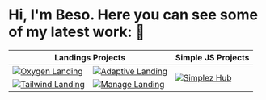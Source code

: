# Hi, I'm Beso. Here you can see some of my latest work: 🧵

<table style="width: 100%">
  <thead>
    <tr>
      <th colspan="2" rowspan="2">Landings Projects</th>
      <th colspan="2" rowspan="2">Simple JS Projects</th>
    </tr>
    <tr></tr>
  </thead>
  <tbody>
    <tr>
      <td>
        <a href="https://oxygen-criticvl.netlify.app"
          ><img
            src="https://user-images.githubusercontent.com/60577503/207956598-d8862e77-2d5a-4a09-bb21-d8d47dc0a72c.png"
            alt="Oxygen Landing"
        /></a>
      </td>
      <td>
        <a href="https://adaptive-john-criticvl.netlify.app"
          ><img
            src="https://user-images.githubusercontent.com/60577503/207956668-0aa2dd19-0b1f-439c-9493-d849fc7eaae4.png"
            alt="Adaptive Landing"
        /></a>
      </td>
      <td colspan="2" rowspan="2">
        <a href="https://simplez-hub-criticvl.netlify.app"
          ><img
            src="https://user-images.githubusercontent.com/60577503/207955662-41adc5d3-5a7e-4d5e-a425-64fac2d85869.png"
            alt="Simplez Hub"
        /></a>
      </td>
    </tr>
    <tr>
      <td>
        <a href="https://cherry-criticvl.netlify.app"
          ><img
            src="https://user-images.githubusercontent.com/60577503/207956957-0ffe31b6-2f08-46e1-ba04-4ec780c9ea0f.png"
            alt="Tailwind Landing"
        /></a>
      </td>
      <td>
        <a href="https://manage-criticvl.netlify.app"
          ><img
            src="https://user-images.githubusercontent.com/60577503/207956995-48eb7f03-9573-4ad7-b7b3-d8953d450f63.png"
            alt="Manage Landing"
        /></a>
      </td>
    </tr>
  </tbody>
</table>
